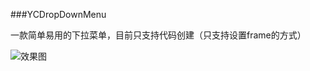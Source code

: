###YCDropDownMenu

一款简单易用的下拉菜单，目前只支持代码创建（只支持设置frame的方式）

![效果图](https://github.com/ITChong/YCDropDownMenu/blob/master/YCDropDownMenu/display.gif)
